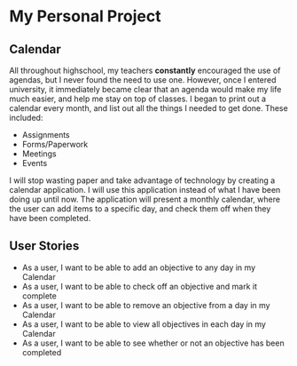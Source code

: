 # My Personal Project

## Calendar

All throughout highschool, my teachers **constantly** encouraged the use of agendas, but I never found 
the need to use one. However, once I entered university, it immediately became clear that an agenda
would make my life much easier, and help me stay on top of classes. I began to print out a calendar
every month, and list out all the things I needed to get done. These included:
- Assignments
- Forms/Paperwork
- Meetings
- Events 

I will stop wasting paper and take advantage of technology by creating a calendar application. I will
use this application instead of what I have been doing up until now. The application will present a 
monthly calendar, where the user can add items to a specific day, and check them off when they have 
been completed. 


## User Stories
- As a user, I want to be able to add an objective to any day in my Calendar
- As a user, I want to be able to check off an objective and mark it complete
- As a user, I want to be able to remove an objective from a day in my Calendar
- As a user, I want to be able to view all objectives in each day in my Calendar
- As a user, I want to be able to see whether or not an objective has been completed 



